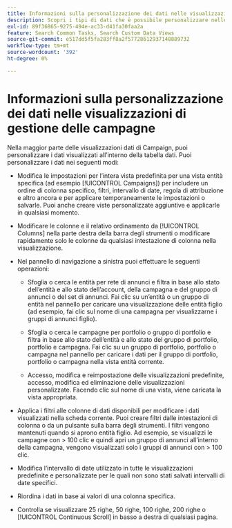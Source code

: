 ```yaml
---
title: Informazioni sulla personalizzazione dei dati nelle visualizzazioni di gestione delle campagne
description: Scopri i tipi di dati che è possibile personalizzare nelle visualizzazioni dati di Campaign.
exl-id: 89f36865-9275-494e-ac33-d41fa30faa2a
feature: Search Common Tasks, Search Custom Data Views
source-git-commit: e517dd5f5fa283ff8a2f57728612937148889732
workflow-type: tm+mt
source-wordcount: '392'
ht-degree: 0%

---
```


# Informazioni sulla personalizzazione dei dati nelle visualizzazioni di gestione delle campagne

Nella maggior parte delle visualizzazioni dati di Campaign, puoi personalizzare i dati visualizzati all’interno della tabella dati. Puoi personalizzare i dati nei seguenti modi:

* Modifica le impostazioni per l’intera vista predefinita per una vista entità specifica (ad esempio [!UICONTROL Campaigns]) per includere un ordine di colonna specifico, filtri, intervallo di date, regola di attribuzione e altro ancora e per applicare temporaneamente le impostazioni o salvarle. Puoi anche creare viste personalizzate aggiuntive e applicarle in qualsiasi momento.

* Modificare le colonne e il relativo ordinamento da [!UICONTROL Columns] nella parte destra della barra degli strumenti o modificare rapidamente solo le colonne da qualsiasi intestazione di colonna nella visualizzazione.

* Nel pannello di navigazione a sinistra puoi effettuare le seguenti operazioni:

   * Sfoglia o cerca le entità per rete di annunci e filtra in base allo stato dell’entità e allo stato dell’account, della campagna e del gruppo di annunci o del set di annunci. Fai clic su un’entità o un gruppo di entità nel pannello per caricare una visualizzazione delle entità figlio (ad esempio, fai clic sul nome di una campagna per visualizzarne i gruppi di annunci figlio).

   * Sfoglia o cerca le campagne per portfolio o gruppo di portfolio e filtra in base allo stato dell’entità e allo stato del gruppo di portfolio, portfolio e campagna. Fai clic su un gruppo di portfolio, portfolio o campagna nel pannello per caricare i dati per il gruppo di portfolio, portfolio o campagna nella vista entità corrente.

   * Accesso, modifica e reimpostazione delle visualizzazioni predefinite, accesso, modifica ed eliminazione delle visualizzazioni personalizzate. Facendo clic sul nome di una vista, viene caricata la vista appropriata.

* Applica i filtri alle colonne di dati disponibili per modificare i dati visualizzati nella scheda corrente. Puoi creare filtri dalle intestazioni di colonna o da un pulsante sulla barra degli strumenti. I filtri vengono mantenuti quando si aprono entità figlio. Ad esempio, se visualizzi le campagne con \> 100 clic e quindi apri un gruppo di annunci all’interno della campagna, vengono visualizzati solo i gruppi di annunci con \> 100 clic.

* Modifica l’intervallo di date utilizzato in tutte le visualizzazioni predefinite e personalizzate per le quali non sono stati salvati intervalli di date specifici.

* Riordina i dati in base ai valori di una colonna specifica.

* Controlla se visualizzare 25 righe, 50 righe, 100 righe, 200 righe o [!UICONTROL Continuous Scroll] in basso a destra di qualsiasi pagina.

